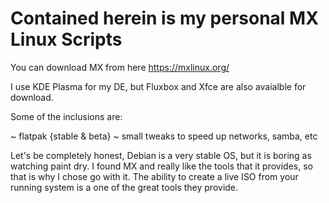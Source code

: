 # Contained herein is my personal MX Linux Scripts

You can download MX from here   https://mxlinux.org/

I use KDE Plasma for my DE, but Fluxbox and Xfce are also avaialble for download.

Some of the inclusions are:

~ flatpak {stable & beta}
~ small tweaks to speed up networks, samba, etc

Let's be completely honest, Debian is a very stable OS, but it is boring as watching paint dry.  I found MX and really like the tools that it provides, so that is why I chose go with it.  The ability to create a live ISO from your running system is a one of the great tools they provide.